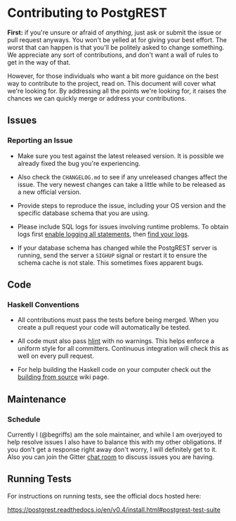 # Contributing to PostgREST

**First:** if you're unsure or afraid of _anything_, just ask or
submit the issue or pull request anyways. You won't be yelled at
for giving your best effort. The worst that can happen is that
you'll be politely asked to change something. We appreciate any
sort of contributions, and don't want a wall of rules to get in the
way of that.

However, for those individuals who want a bit more guidance on the
best way to contribute to the project, read on. This document will
cover what we're looking for. By addressing all the points we're
looking for, it raises the chances we can quickly merge or address
your contributions.

## Issues

### Reporting an Issue

* Make sure you test against the latest released version. It is possible
  we already fixed the bug you're experiencing.

* Also check the `CHANGELOG.md` to see if any unreleased changes affect
  the issue. The very newest changes can take a little while to be released
  as a new official version.

* Provide steps to reproduce the issue, including your OS version and
  the specific database schema that you are using.

* Please include SQL logs for issues involving runtime problems. To obtain logs first
  [enable logging all statements](http://www.microhowto.info/howto/log_all_queries_to_a_postgresql_server.html),
  then [find your logs](http://blog.endpoint.com/2014/11/dear-postgresql-where-are-my-logs.html).

* If your database schema has changed while the PostgREST server is running,
  send the server a `SIGHUP` signal or restart it to ensure the schema cache
  is not stale. This sometimes fixes apparent bugs.

## Code

### Haskell Conventions

* All contributions must pass the tests before being merged. When
  you create a pull request your code will automatically be tested.

* All code must also pass [hlint](http://community.haskell.org/~ndm/hlint/)
  with no warnings. This helps enforce a uniform style for all
  committers. Continuous integration will check this as well on every
  pull request.

* For help building the Haskell code on your computer check out the [building from
source](http://postgrest.com/install/server/#building-from-source)
wiki page.

## Maintenance

### Schedule

Currently I (@begriffs) am the sole maintainer, and while I am
overjoyed to help resolve issues I also have to balance this with
my other obligations.  If you don't get a response right away
don't worry, I will definitely get to it. Also you can join the
Gitter [chat room](https://gitter.im/begriffs/postgrest) to
discuss issues you are having.

## Running Tests

For instructions on running tests, see the official docs hosted here:

https://postgrest.readthedocs.io/en/v0.4/install.html#postgrest-test-suite
